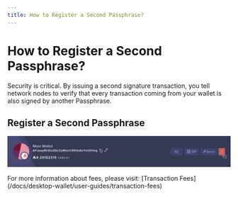 ```yaml
---
title: How to Register a Second Passphrase?
---
```


# How to Register a Second Passphrase?

Security is critical. By issuing a second signature transaction, you tell network nodes to verify that every transaction coming from your wallet is also signed by another Passphrase.

## Register a Second Passphrase

![Show more options in the wallet detail page by clicking the icon in the header](/desktop-wallet/assets/moreicon.png)

<x-alert type="info">
For more information about fees, please visit: [Transaction Fees](/docs/desktop-wallet/user-guides/transaction-fees)
</x-alert>
